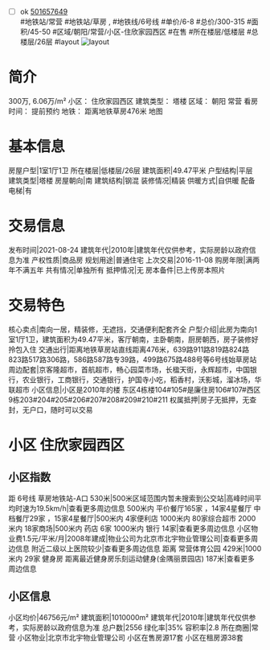 - [ ] ok [501657649](https://bj.5i5j.com/ershoufang/501657649.html)  
 #地铁站/常营 #地铁站/草房 ,  #地铁线/6号线
#单价/6-8 #总价/300-315 #面积/45-50   #区域/朝阳/常营/小区-住欣家园西区 #在售 #所在楼层/低楼层 #总楼层/26层 #layout 
![layout](http://image2a.5i5j.com/bdir/layout/49358.jpg_P5.jpg) 
# 简介 
 300万,  6.06万/m² 
小区： 住欣家园西区
建筑类型： 塔楼
区域： 朝阳 常营
看房时间： 提前预约
地铁： 距离地铁草房476米 地图
# 基本信息 
 房屋户型|1室1厅1卫
所在楼层|低楼层/26层
建筑面积|49.47平米
户型结构|平层
建筑类型|塔楼
房屋朝向|南
建筑结构|钢混
装修情况|精装
供暖方式|自供暖
配备电梯|有
# 交易信息 
 发布时间|2021-08-24
建筑年代|2010年|建筑年代仅供参考，实际房龄以政府信息为准
产权性质|商品房
规划用途|普通住宅
上次交易|2016-11-08
购房年限|满两年不满五年
共有情况|单独所有
抵押情况|无
房本备件|已上传房本照片
# 交易特色 
 核心卖点|南向一居，精装修，无遮挡，交通便利配套齐全
户型介绍|此房为南向1室1厅1卫，建筑面积为49.47平米，客厅朝南，主卧朝南，厨房朝西，房子装修好拎包入住
交通出行|距离地铁草房站直线距离476米，639路911路819路824路823路517路306路，586路587路专39路，499路675路488号等6号线始草房站
周边配套|京客隆超市，首航超市，畅心园菜市场，长楹天街，永辉超市，中国银行，农业银行，工商银行，交通银行，护国寺小吃，稻香村，沃影城，溜冰场，华联超市
小区信息|小区是2010年的楼 东区4栋楼104#105#是廉住房106#107#西区9栋203#204#205#206#207#208#209#210#211
权属抵押|房子无抵押，无查封，无户口，随时可以交易
# 小区 住欣家园西区
## 小区指数 
 距 6号线 草房地铁站-A口 530米|500米区域范围内暂未搜索到公交站|高峰时间平均时速为19.5km/h|查看更多周边信息
500米内 平价餐厅165家 ，14家4星餐厅
中档餐厅29家 ，15家4星餐厅|500米内 4家便利店
1000米内 80家综合超市
2000米内 18家商场|500米内 药店 6家
1000米内 银行 14家|查看更多周边信息
小区物业费1.5元/平米/月|2008年建成|物业公司为北京市北宇物业管理公司|查看更多周边信息
附近二级以上医院较少|查看更多周边信息
距离 常营体育公园 429米|1000米内 29家 健身房
距离最近健身房乐刻运动健身(金隅丽景园店) 187米|查看更多周边信息
## 小区信息 
 小区均价|46756元/m²
建筑面积|1010000m²
建筑年代|2010年|建筑年代仅供参考，实际房龄以政府信息为准
总户数|2556
绿化率|35%
容积率|2.8
所在商圈|常营
小区物业|北京市北宇物业管理公司
小区在售房源17套
小区在租房源38套
